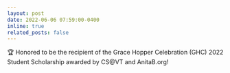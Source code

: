 ```yaml
---
layout: post
date: 2022-06-06 07:59:00-0400
inline: true
related_posts: false
---
```

:trophy: Honored to be the recipient of the Grace Hopper Celebration (GHC) 2022 Student Scholarship awarded by CS@VT and AnitaB.org!
